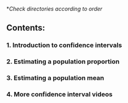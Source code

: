 **Check directories according to order*

## Contents:
### 1. Introduction to confidence intervals
### 2. Estimating a population proportion
### 3. Estimating a population mean
### 4. More confidence interval videos
